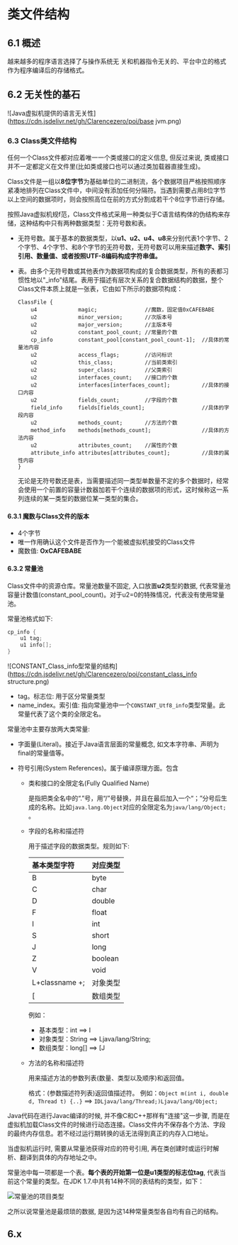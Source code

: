 # 类文件结构

## 6.1 概述

越来越多的程序语言选择了与操作系统无 关和机器指令无关的、平台中立的格式作为程序编译后的存储格式。

## 6.2 无关性的基石

![Java虚拟机提供的语言无关性](https://cdn.jsdelivr.net/gh/Clarencezero/poi/base jvm.png)



### 6.3 Class类文件结构

任何一个Class文件都对应着唯一一个类或接口的定义信息, 但反过来说, 类或接口并不一定都定义在文件里(比如类或接口也可以通过类加载器直接生成)。

Class文件是一组以**8位字节**为基础单位的二进制流，各个数据项目严格按照顺序紧凑地排列在Class文件中，中间没有添加任何分隔符。当遇到需要占用8位字节以上空间的数据项时，则会按照高位在前的方式分割成若干个8位字节进行存储。

按照Java虚拟机规f范，Class文件格式采用一种类似于C语言结构体的伪结构来存储，这种结构中只有两种数据类型：无符号数和表。

- 无符号数。属于基本的数据类型，以**u1、u2、u4、u8**来分别代表1个字节、2个字节、4个字节、和8个字节的无符号数，无符号数可以用来描述**数字、索引引用、数量值、或者按照UTF-8编码构成字符串值。**

- 表。由多个无符号数或其他表作为数据项构成的复合数据类型，所有的表都习惯性地以"_info"结尾。表用于描述有层次关系的复合数据结构的数据，整个Class文件本质上就是一张表，它由如下所示的数据项构成：

  ```
  ClassFile {
      u4             magic;               //魔数，固定值0xCAFEBABE 
      u2             minor_version;       //次版本号
      u2             major_version;       //主版本号 
      u2             constant_pool_count; //常量的个数 
      cp_info        constant_pool[constant_pool_count-1];  //具体的常量池内容
      u2             access_flags;        //访问标识 
      u2             this_class;          //当前类索引 
      u2             super_class;         //父类索引
      u2             interfaces_count;    //接口的个数
      u2             interfaces[interfaces_count];          //具体的接口内容
      u2             fields_count;        //字段的个数
      field_info     fields[fields_count];                  //具体的字段内容
      u2             methods_count;       //方法的个数
      method_info    methods[methods_count];                //具体的方法内容
      u2             attributes_count;    //属性的个数
      attribute_info attributes[attributes_count];          //具体的属性内容
  }
  ```

  无论是无符号数还是表，当需要描述同一类型单数量不定的多个数据时，经常会使用一个前置的容量计数器加若干个连续的数据项的形式，这时候称这一系列连续的某一类型的数据位某一类型的集合。

#### 6.3.1 魔数与Class文件的版本

- 4个字节
- 唯一作用确认这个文件是否作为一个能被虚拟机接受的Class文件
- 魔数值: **OxCAFEBABE**

#### 6.3.2 常量池

Class文件中的资源仓库。常量池数量不固定, 入口放置**u2**类型的数据, 代表常量池容量计数值(constant_pool_count)。对于u2=0的特殊情况，代表没有使用常量池。

常量池格式如下:

```c
cp_info {
    u1 tag;
    u1 info[];
}
```

![CONSTANT_Class_info型常量的结构](https://cdn.jsdelivr.net/gh/Clarencezero/poi/constant_class_info structure.png)

- tag。标志位: 用于区分常量类型
- name_index。索引值: 指向常量池中一个`CONSTANT_Utf8_info`类型常量。此常量代表了这个类的全限定名。

常量池中主要存放两大类常量: 

- 字面量(Literal)。接近于Java语言层面的常量概念, 如文本字符串、声明为final的常量值等。

- 符号引用(System References)。属于编译原理方面。包含

  - 类和接口的全限定名(Fully Qualified Name)

    是指把类全名中的“.”号，用“/”号替换，并且在最后加入一个“；”分号后生成的名称。比如`java.lang.Object`对应的全限定名为`java/lang/Object;` 。

  - 字段的名称和描述符

    用于描述字段的数据类型。规则如下: 

    | 基本类型字符   | 对应类型 |
    | :------------- | :------- |
    | B              | byte     |
    | C              | char     |
    | D              | double   |
    | F              | float    |
    | I              | int      |
    | S              | short    |
    | J              | long     |
    | Z              | boolean  |
    | V              | void     |
    | L+classname +; | 对象类型 |
    | [              | 数组类型 |

    例如：

    - 基本类型：int ==> I
    - 对象类型：String ==> Ljava/lang/String;
    - 数组类型：long[] ==> [J

  - 方法的名称和描述符

    用来描述方法的参数列表(数量、类型以及顺序)和返回值。

    格式：(参数描述符列表)返回值描述符。
    例如：`Object m(int i, double d, Thread t) {..}` ==> `IDLjava/lang/Thread;)Ljava/lang/Object;`

Java代码在进行Javac编译的时候, 并不像C和C++那样有"连接"这一步骤, 而是在虚拟机加载Class文件的时候进行动态连接。Class文件内不保存各个方法、字段的最终内存信息。若不经过运行期转换的话无法得到真正的内存入口地址。

当虚拟机运行时, 需要从常量池获得对应的符号引用, 再在类创建时或运行时解析、翻译到具体的内存地址之中。

常量池中每一项都是一个表。**每个表的开始第一位是u1类型的标志位tag**, 代表当前这个常量的类型。在JDK 1.7.中共有14种不同的表结构的类型，如下：

![常量池的项目类型](https://cdn.jsdelivr.net/gh/Clarencezero/poi/constant_type.png)

之所以说常量池是最烦琐的数据, 是因为这14种常量类型各自均有自己的结构。







## 6.x 















































